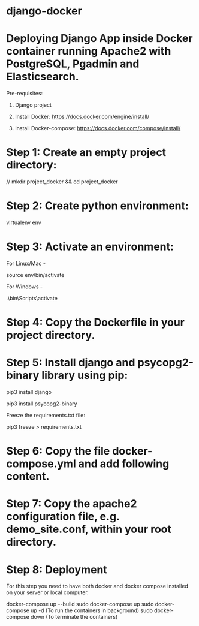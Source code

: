# django-docker

# Deploying Django App inside Docker container running Apache2 with PostgreSQL, Pgadmin and Elasticsearch.

Pre-requisites:

1. Django project

2. Install Docker: https://docs.docker.com/engine/install/

3. Install Docker-compose: https://docs.docker.com/compose/install/


# Step 1: Create an empty project directory:

// mkdir project_docker && cd project_docker

# Step 2: Create python environment:

virtualenv env

# Step 3: Activate an environment:
For Linux/Mac -

source env/bin/activate

For Windows -

.\bin\Scripts\activate

# Step 4: Copy the Dockerfile in your project directory.

# Step 5: Install django and psycopg2-binary library using pip:

pip3 install django

pip3 install psycopg2-binary

Freeze the requirements.txt file:

pip3 freeze > requirements.txt

# Step 6: Copy the file docker-compose.yml and add following content.

# Step 7: Copy the apache2 configuration file, e.g. demo_site.conf, within your root directory.

# Step 8: Deployment

For this step you need to have both docker and docker compose installed on your server or local computer.

docker-compose up --build
sudo docker-compose up
sudo docker-compose up -d (To run the containers in background)
sudo docker-compose down (To terminate the containers)
